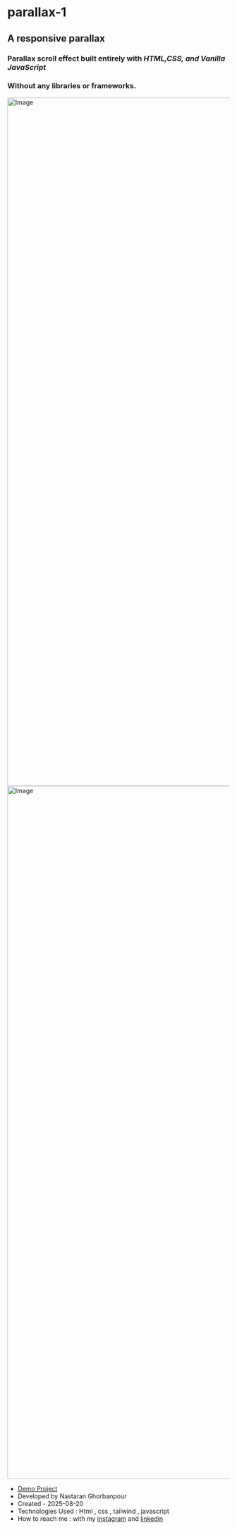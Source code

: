 # parallax-1
## A responsive parallax

### Parallax scroll effect built entirely with *HTML,CSS, and Vanilla JavaScript*
### Without any libraries or frameworks.

<img width="2830" height="1562" alt="Image" src="https://github.com/user-attachments/assets/da7bfa12-51c3-457c-9ab1-bb971d453db4" />
<img width="2838" height="1572" alt="Image" src="https://github.com/user-attachments/assets/e4dd277f-84f1-4d53-ab71-892aa0697156" />

- [Demo Project](https://nastaranghorbanpour.github.io/parallax-1/)
- Developed by Nastaran Ghorbanpour
- Created - 2025-08-20
- Technologies Used : Html , css , tailwind , javascript
- How to reach me : with my 
[instagram](https://www.instagram.com/nestacode.lab/) and 
[linkedin](https://www.linkedin.com/in/nastaran-ghorbanpour-027a7b349/)
